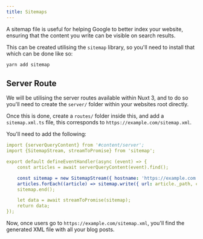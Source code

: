 ```yaml
---
title: Sitemaps
---
```


A sitemap file is useful for helping Google to better index your website, ensuring that the content you write can be visible on search results.

This can be created utilising the `sitemap` library, so you'll need to install that which can be done like so:
  ```bash
  yarn add sitemap
  ```

## Server Route
We will be utilising the server routes available within Nuxt 3, and to do so you'll need to create the `server/` folder within your websites root directly.

Once this is done, create a `routes/` folder inside this, and add a `sitemap.xml.ts` file, this corresponds to `https://example.com/sitemap.xml`.

You'll need to add the following:

```yaml [server/routes/sitemap.xml.ts]
import {serverQueryContent} from '#content/server';
import {SitemapStream, streamToPromise} from 'sitemap';

export default defineEventHandler(async (event) => {
    const articles = await serverQueryContent(event).find();

    const sitemap = new SitemapStream({ hostname: 'https://example.com' });
    articles.forEach((article) => sitemap.write({ url: article._path, changefreq: 'monthly' }));
    sitemap.end();

    let data = await streamToPromise(sitemap);
    return data;
});

```

Now, once users go to `https://example.com/sitemap.xml`, you'll find the generated XML file with all your blog posts.
